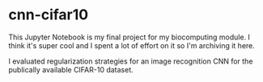 # cnn-cifar10

This Jupyter Notebook is my final project for my biocomputing module. I think it's super cool and I spent a lot of effort on it so I'm archiving it here.

I evaluated regularization strategies for an image recognition CNN for the publically available CIFAR-10 dataset.
